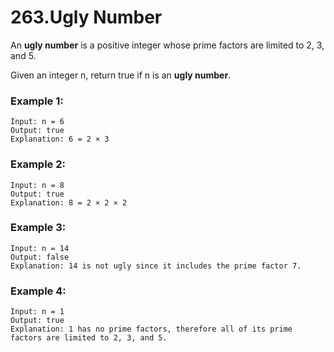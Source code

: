 # 263.Ugly Number 
An **ugly number** is a positive integer whose prime factors are limited to 2, 3, and 5.

Given an integer n, return true if n is an **ugly number**.

 ### Example 1:
``` 
Input: n = 6
Output: true
Explanation: 6 = 2 × 3
```
### Example 2:
``` 
Input: n = 8
Output: true
Explanation: 8 = 2 × 2 × 2
```
### Example 3:
``` 
Input: n = 14
Output: false
Explanation: 14 is not ugly since it includes the prime factor 7.
```
### Example 4:
``` 
Input: n = 1
Output: true
Explanation: 1 has no prime factors, therefore all of its prime factors are limited to 2, 3, and 5.
```